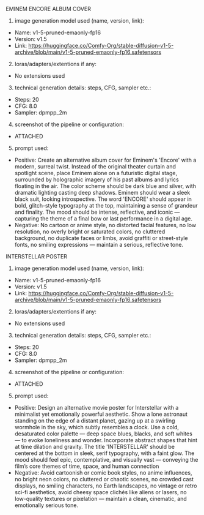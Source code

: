 EMINEM ENCORE ALBUM COVER
1.	image generation model used (name, version, link):
- Name: v1-5-pruned-emaonly-fp16
- Version: v1.5
- Link: https://huggingface.co/Comfy-Org/stable-diffusion-v1-5-archive/blob/main/v1-5-pruned-emaonly-fp16.safetensors
2.	loras/adapters/extentions if any:
- No extensions used
3.	technical generation details: steps, CFG, sampler etc.:
- Steps: 20
- CFG: 8.0
- Sampler: dpmpp_2m
4.	screenshot of the pipeline or configuration:
- ATTACHED
5.	prompt used:
- Positive: Create an alternative album cover for Eminem's 'Encore' with a modern, surreal twist. Instead of the original theater curtain and spotlight scene, place Eminem alone on a futuristic digital stage, surrounded by holographic imagery of his past albums and lyrics floating in the air. The color scheme should be dark blue and silver, with dramatic lighting casting deep shadows. Eminem should wear a sleek black suit, looking introspective. The word 'ENCORE' should appear in bold, glitch-style typography at the top, maintaining a sense of grandeur and finality. The mood should be intense, reflective, and iconic — capturing the theme of a final bow or last performance in a digital age.
- Negative: No cartoon or anime style, no distorted facial features, no low resolution, no overly bright or saturated colors, no cluttered background, no duplicate faces or limbs, avoid graffiti or street-style fonts, no smiling expressions — maintain a serious, reflective tone.


INTERSTELLAR POSTER
1.	image generation model used (name, version, link):
- Name: v1-5-pruned-emaonly-fp16
- Version: v1.5
- Link: https://huggingface.co/Comfy-Org/stable-diffusion-v1-5-archive/blob/main/v1-5-pruned-emaonly-fp16.safetensors
2.	loras/adapters/extentions if any:
- No extensions used
3.	technical generation details: steps, CFG, sampler etc.:
- Steps: 20
- CFG: 8.0
- Sampler: dpmpp_2m
4.	screenshot of the pipeline or configuration:
- ATTACHED
5.	prompt used:
- Positive: Design an alternative movie poster for Interstellar with a minimalist yet emotionally powerful aesthetic. Show a lone astronaut standing on the edge of a distant planet, gazing up at a swirling wormhole in the sky, which subtly resembles a clock. Use a cold, desaturated color palette — deep space blues, blacks, and soft whites — to evoke loneliness and wonder. Incorporate abstract shapes that hint at time dilation and gravity. The title 'INTERSTELLAR' should be centered at the bottom in sleek, serif typography, with a faint glow. The mood should feel epic, contemplative, and visually vast — conveying the film’s core themes of time, space, and human connection
- Negative: Avoid cartoonish or comic book styles, no anime influences, no bright neon colors, no cluttered or chaotic scenes, no crowded cast displays, no smiling characters, no Earth landscapes, no vintage or retro sci-fi aesthetics, avoid cheesy space clichés like aliens or lasers, no low-quality textures or pixelation — maintain a clean, cinematic, and emotionally serious tone.
 